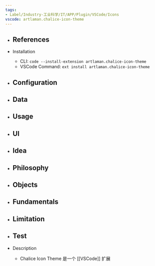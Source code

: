 ```yaml
---
tags:
- Label/Industry-工业科学/IT/APP/Plugin/VSCode/Icons
vscode: artlaman.chalice-icon-theme
---
```


- References
    - 

- Installation
    - CLI: `code --install-extension artlaman.chalice-icon-theme`
    - VSCode Command: `ext install artlaman.chalice-icon-theme`

- Configuration
    - 

- Data
    - 

- Usage
    - 

- UI
    - 

- Idea
    - 

- Philosophy
    - 

- Objects
    - 

- Fundamentals
    - 

- Limitation
    - 

- Test
    - 

- Description
    - Chalice Icon Theme 是一个 [[VSCode]] 扩展
